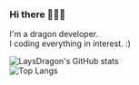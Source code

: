 ### Hi there 🐲✨👋
I'm a dragon developer.  
I coding everything in interest.  :) 

![LaysDragon's GitHub stats](https://github-readme-stats.laysdragon.com/api?username=LaysDragon&theme=transparent&show_icons=true&show=prs_merged,prs_merged_percentage)  
![Top Langs](https://github-readme-stats.laysdragon.com/api/top-langs/?username=LaysDragon&theme=transparent&layout=compact)

<!--
**LaysDragon/LaysDragon** is a ✨ _special_ ✨ repository because its `README.md` (this file) appears on your GitHub profile.

Here are some ideas to get you started:

- 🔭 I’m currently working on ...
- 🌱 I’m currently learning ...
- 👯 I’m looking to collaborate on ...
- 🤔 I’m looking for help with ...
- 💬 Ask me about ...
- 📫 How to reach me: ...
- 😄 Pronouns: ...
- ⚡ Fun fact: ...
-->
